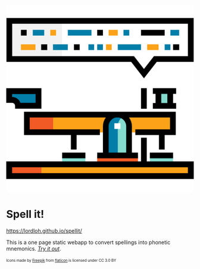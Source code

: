 ![Spell it!](morse-code512.png)
# Spell it!
https://lordloh.github.io/spellit/ 

This is a one page static webapp to convert spellings into phonetic mnemonics. _[Try it out](https://lordloh.github.io/spellit/)_.

<sub><sup>Icons made by [Freepik](http://www.freepik.com) from [flaticon](https://www.flaticon.com/) is licensed under CC 3.0 BY</sup></sub>
